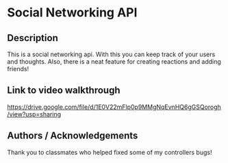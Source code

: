 # Social Networking API

## Description
This is a social networking api. With this you can keep track of your users and thoughts. Also, there is a neat feature for creating reactions and adding friends!

## Link to video walkthrough
https://drive.google.com/file/d/1E0V22mFlp0p9MMgNqEvnHQ6gGSQorogh/view?usp=sharing

## Authors / Acknowledgements
Thank you to classmates who helped fixed some of my controllers bugs!
